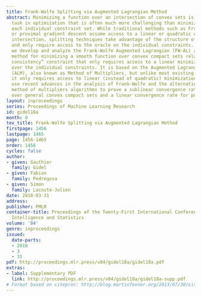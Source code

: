 ```yaml
---
title: Frank-Wolfe Splitting via Augmented Lagrangian Method
abstract: Minimizing a function over an intersection of convex sets is an important
  task in optimization that is often much more challenging than minimizing it over
  each individual constraint set. While traditional methods such as Frank-Wolfe (FW)
  or proximal gradient descent assume access to a linear or quadratic oracle on the
  intersection, splitting techniques take advantage of the structure of each sets,
  and only require access to the oracle on the individual constraints. In this work,
  we develop and analyze the Frank-Wolfe Augmented Lagrangian (FW-AL) algorithm, a
  method for minimizing a smooth function over convex compact sets related by a “linear
  consistency” constraint that only requires access to a linear minimization oracle
  over the individual constraints. It is based on the Augmented Lagrangian Method
  (ALM), also known as Method of Multipliers, but unlike most existing splitting methods,
  it only requires access to linear (instead of quadratic) minimization oracles. We
  use recent advances in the analysis of Frank-Wolfe and the alternating direction
  method of multipliers algorithms to prove a sublinear convergence rate for FW-AL
  over general convex compact sets and a linear convergence rate for polytopes.
layout: inproceedings
series: Proceedings of Machine Learning Research
id: gidel18a
month: 0
tex_title: Frank-Wolfe Splitting via Augmented Lagrangian Method
firstpage: 1456
lastpage: 1465
page: 1456-1465
order: 1456
cycles: false
author:
- given: Gauthier
  family: Gidel
- given: Fabian
  family: Pedregosa
- given: Simon
  family: Lacoste-Julien
date: 2018-03-31
address: 
publisher: PMLR
container-title: Proceedings of the Twenty-First International Conference on Artificial
  Intelligence and Statistics
volume: '84'
genre: inproceedings
issued:
  date-parts:
  - 2018
  - 3
  - 31
pdf: http://proceedings.mlr.press/v84/gidel18a/gidel18a.pdf
extras:
- label: Supplementary PDF
  link: http://proceedings.mlr.press/v84/gidel18a/gidel18a-supp.pdf
# Format based on citeproc: http://blog.martinfenner.org/2013/07/30/citeproc-yaml-for-bibliographies/
---
```

